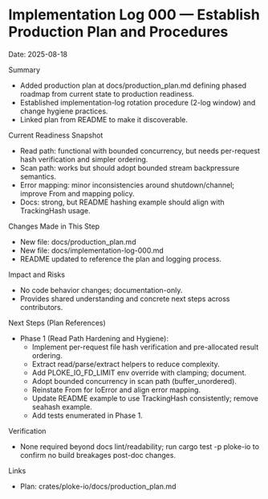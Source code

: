 # Implementation Log 000 — Establish Production Plan and Procedures

Date: 2025-08-18

Summary
- Added production plan at docs/production_plan.md defining phased roadmap from current state to production readiness.
- Established implementation-log rotation procedure (2-log window) and change hygiene practices.
- Linked plan from README to make it discoverable.

Current Readiness Snapshot
- Read path: functional with bounded concurrency, but needs per-request hash verification and simpler ordering.
- Scan path: works but should adopt bounded stream backpressure semantics.
- Error mapping: minor inconsistencies around shutdown/channel; improve From<RecvError> and mapping policy.
- Docs: strong, but README hashing example should align with TrackingHash usage.

Changes Made in This Step
- New file: docs/production_plan.md
- New file: docs/implementation-log-000.md
- README updated to reference the plan and logging process.

Impact and Risks
- No code behavior changes; documentation-only.
- Provides shared understanding and concrete next steps across contributors.

Next Steps (Plan References)
- Phase 1 (Read Path Hardening and Hygiene):
  - Implement per-request file hash verification and pre-allocated result ordering.
  - Extract read/parse/extract helpers to reduce complexity.
  - Add PLOKE_IO_FD_LIMIT env override with clamping; document.
  - Adopt bounded concurrency in scan path (buffer_unordered).
  - Reinstate From<RecvError> for IoError and align error mapping.
  - Update README example to use TrackingHash consistently; remove seahash example.
  - Add tests enumerated in Phase 1.

Verification
- None required beyond docs lint/readability; run cargo test -p ploke-io to confirm no build breakages post-doc changes.

Links
- Plan: crates/ploke-io/docs/production_plan.md
